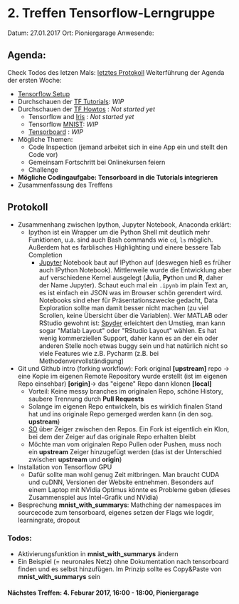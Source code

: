 # 2. Treffen Tensorflow-Lerngruppe

Datum: 27.01.2017
Ort: Pioniergarage
Anwesende: 

## Agenda:
Check Todos des letzen Mals: [letztes Protokoll](./2016-01-19-treffen-no-1.md)
Weiterführung der Agenda der ersten Woche:

- [Tensorflow Setup](https://www.tensorflow.org/get_started/os_setup)
- Durchschauen der [TF Tutorials](https://www.tensorflow.org/tutorials/): _WIP_
- Durchschauen der [TF Howtos](https://www.tensorflow.org/how_tos/) : _Not started yet_
    - Tensorflow and [Iris](https://www.tensorflow.org/tutorials/tflearn/) : _Not started yet_
    - Tensorflow [MNIST](https://www.tensorflow.org/tutorials/mnist/beginners/): _WIP_
    - [Tensorboard](https://www.tensorflow.org/how_tos/summaries_and_tensorboard/) : _WIP_
- Mögliche Themen: 
    - Code Inspection (jemand arbeitet sich in eine App ein und stellt den Code vor)
    - Gemeinsam Fortschritt bei Onlinekursen feiern
    - Challenge
- **Mögliche Codingaufgabe: Tensorboard in die Tutorials integrieren**
- Zusammenfassung des Treffens


## Protokoll
- Zusammenhang zwischen Ipython, Jupyter Notebook, Anaconda erklärt:
  - Ipython ist ein Wrapper um die Python Shell mit deutlich mehr Funktionen, u.a. sind auch Bash commands wie `cd`, `ls` möglich. Außerdem hat es farblisches Highlighting und einere bessere Tab Completion 
    - [Jupyter](http://jupyter-notebook-beginner-guide.readthedocs.io/en/latest/what_is_jupyter.html) Notebook baut auf IPython auf (deswegen hieß es früher auch IPython Notebook). Mittlerweile wurde die Entwicklung aber auf verschiedene Kernel ausgelegt (**J**ulia, **Py**thon und **R**, daher der Name Jupyter). Schaut euch mal ein `.ipynb` im plain Text an, es ist einfach ein JSON was im Browser schön gerendert wird. Notebooks sind eher für Präsentationszwecke gedacht, Data Exploration sollte man damit besser nicht machen (zu viel Scrollen, keine Übersicht über die Variablen). Wer MATLAB oder RStudio gewohnt ist: [Spyder](https://pythonhosted.org/spyder/) erleichtert den Umstieg, man kann sogar "Matlab Layout" oder "RStudio Layout" wählen. Es hat wenig kommerziellen Support, daher kann es an der ein oder anderen Stelle noch etwas buggy sein und hat natürlich nicht so viele Features wie z.B. Pycharm (z.B. bei Methodenvervollständigung)
- Git und Github intro (forking workflow): Fork original **[upstream]** repo -> eine Kopie im eigenen Remote Repository wurde erstellt (ist im eigenen Repo einsehbar) **[origin]**-> das "eigene" Repo dann klonen **[local]**
    - Vorteil: Keine messy branches im originalen Repo, schöne History, saubere Trennung durch **Pull Requests**
    - Solange im eigenen Repo entwickeln, bis es wirklich finalen Stand hat und ins originale Repo gemerged werden kann (in den sog. **upstream**)
    - [SO](http://stackoverflow.com/questions/6286571/are-git-forks-actually-git-clones) über Zeiger zwischen den Repos. Ein Fork ist eigentlich ein Klon, bei dem der Zeiger auf das originale Repo erhalten bleibt
    - Möchte man vom originalen Repo Pullen oder Pushen, muss noch ein **upstream** Zeiger hinzugefügt werden (das ist der Unterschied zwischen **upstream** und **origin**) 
- Installation von Tensorflow GPU
    - Dafür sollte man wohl genug Zeit mitbringen. Man braucht CUDA und cuDNN, Versionen der Website entnehmen. Besonders auf einem Laptop mit NVidia Optimus könnte es Probleme geben (dieses Zusammenspiel aus Intel-Grafik und NVidia)
- Besprechung **mnist_with_summarys**: Mathching der namespaces im sourcecode zum tensorboard, eigenes setzen der Flags wie logdir, learningrate, dropout

### Todos:
- Aktivierungsfunktion in **mnist_with_summarys** ändern
- Ein Beispiel (= neuronales Netz) ohne Dokumentation nach tensorboard finden und es selbst hinzufügen. Im Prinzip sollte es Copy&Paste von **mnist_with_summarys** sein

#### Nächstes Treffen: 4. Feburar 2017, 16:00 - 18:00, Pioniergarage

